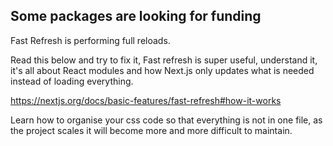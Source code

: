 ## Some packages are looking for funding

Fast Refresh is performing full reloads.

Read this below and try to fix it, Fast refresh is super useful, understand it,
it's all about React modules and how Next.js only updates what is needed instead
of loading everything.

https://nextjs.org/docs/basic-features/fast-refresh#how-it-works

Learn how to organise your css code so that everything is not in one file, as the
project scales it will become more and more difficult to maintain.
